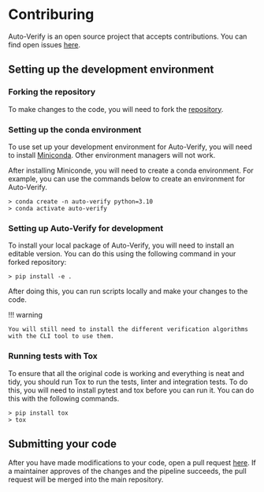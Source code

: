 # Contriburing

Auto-Verify is an open source project that accepts contributions. You can find open issues [here](https://github.com/ADA-research/auto-verify/issues).

## Setting up the development environment

### Forking the repository

To make changes to the code, you will need to fork the [repository](https://github.com/ADA-research/auto-verify).

### Setting up the conda environment

To use set up your development environment for Auto-Verify, you will need to install [Miniconda](https://docs.conda.io/projects/miniconda/en/latest/). Other environment managers will not work.

After installing Miniconde, you will need to create a conda environment. For example, you can use the commands below to create an environment for Auto-Verify.

```
> conda create -n auto-verify python=3.10
> conda activate auto-verify
```

### Setting up Auto-Verify for development

To install your local package of Auto-Verify, you will need to install an editable version. You can do this using the following command in your forked repository:

```
> pip install -e .
```

After doing this, you can run scripts locally and make your changes to the code.

!!! warning

    You will still need to install the different verification algorithms with the CLI tool to use them.

### Running tests with Tox

To ensure that all the original code is working and everything is neat and tidy, you should run Tox to run the tests, linter and integration tests. To do this, you will need to install pytest and tox before you can run it. You can do this with the following commands.

```
> pip install tox
> tox
```

## Submitting your code

After you have made modifications to your code, open a pull request [here](https://github.com/ADA-research/auto-verify/pulls). If a maintainer approves of the changes and the pipeline succeeds, the pull request will be merged into the main repository.
